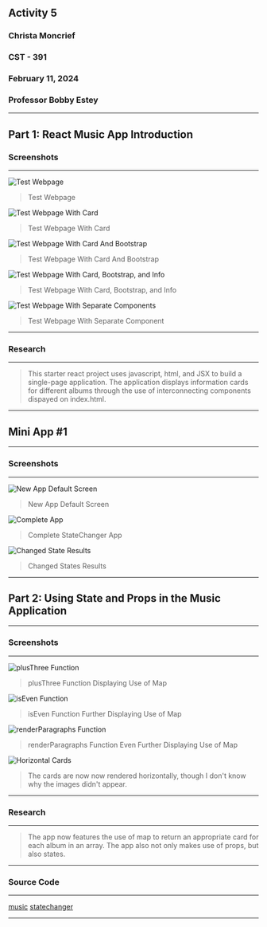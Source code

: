 <!-- Header -->
## **Activity 5**
### **Christa Moncrief**
### **CST - 391**
### **February 11, 2024**
### **Professor Bobby Estey**

---

<!-- Part 1 -->
## Part 1: React Music App Introduction
### Screenshots

---

![Test Webpage]()

> Test Webpage

![Test Webpage With Card]()

> Test Webpage With Card

![Test Webpage With Card And Bootstrap]()

> Test Webpage With Card And Bootstrap

![Test Webpage With Card, Bootstrap, and Info]()

> Test Webpage With Card, Bootstrap, and Info

![Test Webpage With Separate Components]()

> Test Webpage With Separate Component

---


### Research

---

> This starter react project uses javascript, html, and JSX to build a single-page application. The application displays information cards for different albums through the use of interconnecting components dispayed on index.html.

---

## Mini App #1

---

### Screenshots

---

![New App Default Screen]()

> New App Default Screen

![Complete App]()

> Complete StateChanger App

![Changed State Results]()

> Changed States Results

---

## Part 2: Using State and Props in the Music Application

---

### Screenshots

---

![plusThree Function]()

> plusThree Function Displaying Use of Map

![isEven Function]()

> isEven Function Further Displaying Use of Map

![renderParagraphs Function]()

> renderParagraphs Function Even Further Displaying Use of Map

![Horizontal Cards]()

> The cards are now now rendered horizontally, though I don't know why the images didn't appear.

---

### Research

---

> The app now features the use of map to return an appropriate card for each album in an array. The app also not only makes use of props, but also states.

---

### Source Code

---

[music](https://github.com/ScribeEzra/CST-391/tree/main/workspace/music)
[statechanger](https://github.com/ScribeEzra/CST-391/tree/main/workspace/statechanger)

---
